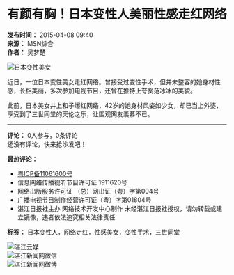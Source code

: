 # 有颜有胸！日本变性人美丽性感走红网络

**发布时间：** 2015-04-08 09:40  
**来源：** MSN综合  
**作者：** 吴梦楚  

![日本变性美女](https://new-img.gdzjdaily.com.cn/a/attachement/jpg/site2/20150408/00221900f122168eca960a.jpg)

近日，一位日本变性美女走红网络。曾接受过变性手术，但并未整容的她身材性感，长相美丽，多次参加电视节目，还曾在推特上夸奖范冰冰的美貌。

此前，日本美女井上和子爆红网络，42岁的她身材风姿如少女，却已当上外婆，享受到了三世同堂的天伦之乐，让围观网友羡慕不已。

--- 

**评论：** 0人参与，0条评论  
还没有评论，快来抢沙发吧！  

**最热评论：**  
-   [粤ICP备11061600号](https://beian.miit.gov.cn/)  
-   信息网络传播视听节目许可证 1911620号  
-   网络出版服务许可证 （总）网出证（粤）字第004号  
-   广播电视节目制作经营许可证（粤）字第01804号  
-   湛江日报社主办 网络技术开发中心制作 未经湛江日报社授权，请勿转载或建立镜像，违者依法追究相关法律责任  

**标签：** 日本变性人，网络走红，性感美女，变性手术，三世同堂  

![湛江云媒](https://res.gdzjdaily.com.cn/t/site/10001/092b61c611bd531b8851df118753789f/assets/zhanjiang/images/app.png)  
![湛江新闻网微信](https://res.gdzjdaily.com.cn/t/site/10001/092b61c611bd531b8851df118753789f/assets/zhanjiang/images/wechat.png)  
![湛江新闻网微博](https://res.gdzjdaily.com.cn/t/site/10001/092b61c611bd531b8851df118753789f/assets/zhanjiang/images/weibo.png)
